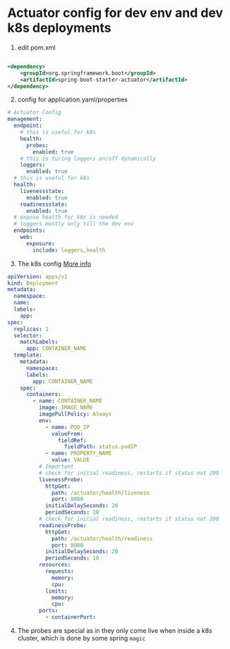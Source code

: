 # Actuator config for dev env and dev k8s deployments

1. edit pom.xml

```xml

<dependency>
    <groupId>org.springframework.boot</groupId>
    <artifactId>spring-boot-starter-actuator</artifactId>
</dependency>
```

2. config for application.yaml/properties

```yaml
# Actuator Config
management:
  endpoint:
    # this is useful for k8s     
    health:
      probes:
        enabled: true
    # this is turing loggers on/off dynamically     
    loggers:
      enabled: true
  # this is useful for k8s     
  health:
    livenessstate:
      enabled: true
    readinessstate:
      enabled: true
  # expose health for k8s is needed
  # loggers mostly only till the dev env
  endpoints:
    web:
      exposure:
        include: loggers,health
```

3. The k8s config
[More info](https://docs.spring.io/spring-boot/docs/current/reference/htmlsingle/#actuator.endpoints.kubernetes-probes)
```yaml
apiVersion: apps/v1
kind: Deployment
metadata:
  namespace:
  name:
  labels:
    app:
spec:
  replicas: 1
  selector:
    matchLabels:
      app: CONTAINER_NAME
  template:
    metadata:
      namespace:
      labels:
        app: CONTAINER_NAME
    spec:
      containers:
        - name: CONTAINER_NAME
          image: IMAGE NAME
          imagePullPolicy: Always
          env:
            - name: POD_IP
              valueFrom:
                fieldRef:
                  fieldPath: status.podIP
            - name: PROPERTY_NAME
              value: VALUE
          # Important    
          # check for initial readiness, restarts if status not 200
          livenessProbe:
            httpGet:
              path: /actuator/health/liveness
              port: 8080
            initialDelaySeconds: 20
            periodSeconds: 10
          # check for initial readiness, restarts if status not 200
          readinessProbe:
            httpGet:
              path: /actuator/health/readiness
              port: 8080
            initialDelaySeconds: 20
            periodSeconds: 10
          resources:
            requests:
              memory:
              cpu:
            limits:
              memory:
              cpu:
          ports:
            - containerPort: 
```

4. The probes are special as in they only come live when inside a k8s cluster,
   which is done by some spring `magic`

